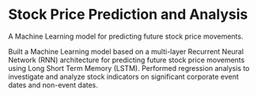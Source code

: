 # Stock Price Prediction and Analysis
A Machine Learning model for predicting future stock price movements.

Built a Machine Learning model based on a multi-layer Recurrent Neural Network (RNN) architecture for predicting future stock price movements using Long Short Term Memory (LSTM).
Performed regression analysis to investigate and analyze stock indicators on significant corporate event dates and non-event dates.
